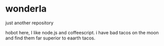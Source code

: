 # wonderla
just another repository


hobot here, I like node.js and coffeescript.
i have bad tacos on the moon and find them far superior to eaarth tacos.
